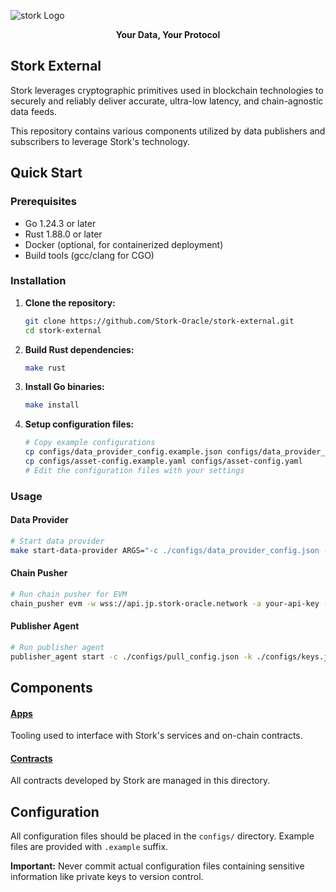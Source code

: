 ![stork Logo](public/stork-logo.png "Title")

<p align="center"><b>Your Data, Your Protocol</b></p>

## Stork External

Stork leverages cryptographic primitives used in blockchain technologies to securely and reliably deliver accurate, ultra-low latency, and chain-agnostic data feeds.

This repository contains various components utilized by data publishers and subscribers to leverage Stork's technology.

## Quick Start

### Prerequisites

- Go 1.24.3 or later
- Rust 1.88.0 or later
- Docker (optional, for containerized deployment)
- Build tools (gcc/clang for CGO)

### Installation

1. **Clone the repository:**
   ```bash
   git clone https://github.com/Stork-Oracle/stork-external.git
   cd stork-external
   ```

2. **Build Rust dependencies:**
   ```bash
   make rust
   ```

3. **Install Go binaries:**
   ```bash
   make install
   ```

4. **Setup configuration files:**
   ```bash
   # Copy example configurations
   cp configs/data_provider_config.example.json configs/data_provider_config.json
   cp configs/asset-config.example.yaml configs/asset-config.yaml
   # Edit the configuration files with your settings
   ```

### Usage

#### Data Provider
```bash
# Start data provider
make start-data-provider ARGS="-c ./configs/data_provider_config.json --verbose"
```

#### Chain Pusher
```bash
# Run chain pusher for EVM
chain_pusher evm -w wss://api.jp.stork-oracle.network -a your-api-key -c https://your-rpc-url
```

#### Publisher Agent
```bash
# Run publisher agent
publisher_agent start -c ./configs/pull_config.json -k ./configs/keys.json
```

## Components

#### [Apps](apps)

Tooling used to interface with Stork's services and on-chain contracts.

#### [Contracts](chains)

All contracts developed by Stork are managed in this directory.

## Configuration

All configuration files should be placed in the `configs/` directory. Example files are provided with `.example` suffix.

**Important:** Never commit actual configuration files containing sensitive information like private keys to version control.
